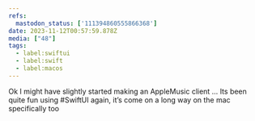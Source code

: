 ```yaml
---
refs:
  mastodon_status: ['111394860555866368']
date: 2023-11-12T00:57:59.878Z
media: ["48"]
tags:
  - label:swiftui
  - label:swift
  - label:macos
---
```


Ok I might have slightly started making an AppleMusic client … Its been quite fun using #SwiftUI again, it’s come on a long way on the mac specifically too

